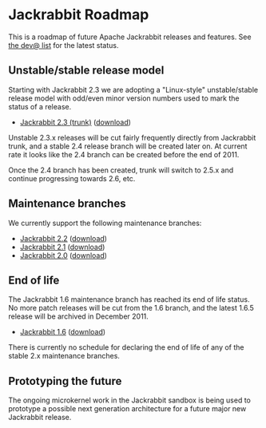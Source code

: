 <!--
   Licensed to the Apache Software Foundation (ASF) under one or more
   contributor license agreements.  See the NOTICE file distributed with
   this work for additional information regarding copyright ownership.
   The ASF licenses this file to You under the Apache License, Version 2.0
   (the "License"); you may not use this file except in compliance with
   the License.  You may obtain a copy of the License at

       http://www.apache.org/licenses/LICENSE-2.0

   Unless required by applicable law or agreed to in writing, software
   distributed under the License is distributed on an "AS IS" BASIS,
   WITHOUT WARRANTIES OR CONDITIONS OF ANY KIND, either express or implied.
   See the License for the specific language governing permissions and
   limitations under the License.
-->

Jackrabbit Roadmap
==================
This is a roadmap of future Apache Jackrabbit releases and features. See [the dev@ list](mailing-lists.html)
for the latest status.


Unstable/stable release model
-----------------------------
Starting with Jackrabbit 2.3 we are adopting a "Linux-style"
unstable/stable release model with odd/even minor version numbers used to
mark the status of a release.

* [Jackrabbit 2.3 (trunk)](https://svn.apache.org/repos/asf/jackrabbit/trunk/) ([download](downloads.html#v23))

Unstable 2.3.x releases will be cut fairly frequently directly from
Jackrabbit trunk, and a stable 2.4 release branch will be created later on.
At current rate it looks like the 2.4 branch can be created before the end
of 2011.

Once the 2.4 branch has been created, trunk will switch to 2.5.x and
continue progressing towards 2.6, etc.


Maintenance branches
--------------------
We currently support the following maintenance branches:

* [Jackrabbit 2.2](https://svn.apache.org/repos/asf/jackrabbit/branches/2.2/) ([download](downloads.html#v22))
* [Jackrabbit 2.1](https://svn.apache.org/repos/asf/jackrabbit/branches/2.1/) ([download](downloads.html#v21))
* [Jackrabbit 2.0](https://svn.apache.org/repos/asf/jackrabbit/branches/2.0/) ([download](downloads.html#v20))


End of life
-----------
The Jackrabbit 1.6 maintenance branch has reached its end of life status.
No more patch releases will be cut from the 1.6 branch, and the latest
1.6.5 release will be archived in December 2011.

* [Jackrabbit 1.6](https://svn.apache.org/repos/asf/jackrabbit/branches/1.6/) ([download](downloads.html#v16))

There is currently no schedule for declaring the end of life of any of the
stable 2.x maintenance branches.


Prototyping the future
----------------------
The ongoing microkernel work in the Jackrabbit sandbox is being used to
prototype a possible next generation architecture for a future major new
Jackrabbit release.
